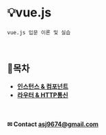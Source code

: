 
# 💡vue.js
    vue.js 입문 이론 및 실습
    
<br>

## 📝목차
 * **[인스턴스 & 컴포넌트](https://github.com/ahn-sujin/TIL/blob/main/vue/vue01.md)**
 * **[라우터 & HTTP통신](https://github.com/ahn-sujin/TIL/blob/main/vue/vue02.md)**

<br>

#### ✉ Contact asj9674@gmail.com
